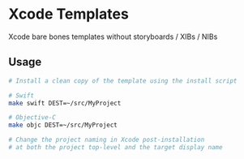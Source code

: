 # Xcode Templates

Xcode bare bones templates without storyboards / XIBs / NIBs

## Usage

```bash
# Install a clean copy of the template using the install script

# Swift
make swift DEST=~/src/MyProject

# Objective-C
make objc DEST=~/src/MyProject

# Change the project naming in Xcode post-installation
# at both the project top-level and the target display name
```
